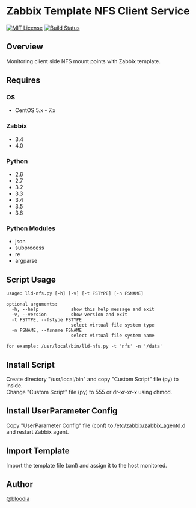 # Zabbix Template NFS Client Service
[![MIT License](http://img.shields.io/badge/license-MIT-blue.svg?style=flat)](https://github.com/bloodia/Zabbix-Template-NFS-Client-Service/blob/master/LICENSE)
[![Build Status](https://travis-ci.org/bloodia/Zabbix-Template-NFS-Client-Service.svg?branch=master)](https://travis-ci.org/bloodia/Zabbix-Template-NFS-Client-Service)

## Overview
Monitoring client side NFS mount points with Zabbix template.  

## Requires
### OS
- CentOS 5.x - 7.x

### Zabbix
- 3.4
- 4.0

### Python
- 2.6
- 2.7
- 3.2
- 3.3
- 3.4
- 3.5
- 3.6

### Python Modules
- json
- subprocess
- re
- argparse

## Script Usage
```
usage: lld-nfs.py [-h] [-v] [-t FSTYPE] [-n FSNAME]

optional arguments:
  -h, --help            show this help message and exit
  -v, --version         show version and exit
  -t FSTYPE, --fstype FSTYPE
                        select virtual file system type
  -n FSNAME, --fsname FSNAME
                        select virtual file system name

for example: /usr/local/bin/lld-nfs.py -t 'nfs' -n '/data'
```

## Install Script
Create directory "/usr/local/bin" and copy "Custom Script" file (py) to inside.  
Change "Custom Script" file (py) to 555 or dr-xr-xr-x using chmod.  

## Install UserParameter Config
Copy "UserParameter Config" file (conf) to /etc/zabbix/zabbix_agentd.d and restart Zabbix agent.  

## Import Template
Import the template file (xml) and assign it to the host monitored.

## Author
[@bloodia](https://twitter.com/bloodiadotnet)

